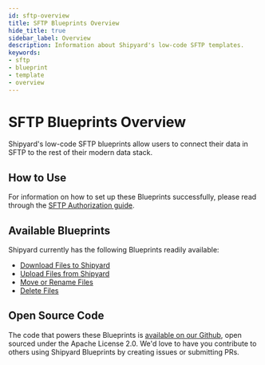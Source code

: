 ```yaml
---
id: sftp-overview
title: SFTP Blueprints Overview
hide_title: true
sidebar_label: Overview
description: Information about Shipyard's low-code SFTP templates.
keywords:
- sftp
- blueprint
- template
- overview
---
```


# SFTP Blueprints Overview

Shipyard's low-code SFTP blueprints allow users to connect their data in SFTP to the rest of their modern data stack.


## How to Use
For information on how to set up these Blueprints successfully, please read through the [SFTP Authorization guide](sftp-authorization.md).


## Available Blueprints
Shipyard currently has the following Blueprints readily available: 
- [Download Files to Shipyard](sftp-download-files.md)
- [Upload Files from Shipyard](sftp-upload-files.md)
- [Move or Rename Files](sftp-move-or-rename-files.md)
- [Delete Files](sftp-delete-files.md)

## Open Source Code
The code that powers these Blueprints is [available on our Github](https://github.com/shipyardapp/sftp-blueprints), open sourced under the Apache License 2.0. We'd love to have you contribute to others using Shipyard Blueprints by creating issues or submitting PRs.

